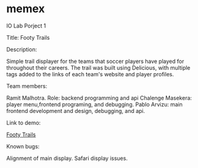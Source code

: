 memex
=====

IO Lab Porject 1


Title: Footy Trails

Description:

Simple trail displayer for the teams that soccer players have played for throughout their careers. The trail was built using Delicious, with multiple tags added to the links of each team's website and player profiles.

Team members:

Ramit Malhotra. Role: backend programming and api
Chalenge Masekera: player menu,frontend programing, and debugging.
Pablo Arvizu: main frontend development and design, debugging, and api.

Link to demo:

<a href="http://people.ischool.berkeley.edu/~parvizu/iolab2013/memex/footytrails.html"> Footy Trails</a>

Known bugs:

Alignment of main display. 
Safari display issues.


